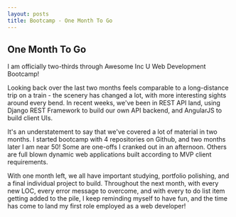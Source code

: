 ```yaml
---
layout: posts
title: Bootcamp - One Month To Go
---
```


<article>
<h1>One Month To Go</h1>

<p>I am officially two-thirds through Awesome Inc U Web Development Bootcamp!</p>

<p>Looking back over the last two months feels comparable to a long-distance trip
on a train - the scenery has changed a lot, with more interesting sights
around every bend. In recent weeks, we've been in REST API land, using Django 
REST Framework to build our own API backend, and AngularJS to build client UIs.</p>

<p>It's an understatement to say that we've covered a lot of material in two months.
I started bootcamp with 4 repositories on Github, and two months later I am near 50!
Some are one-offs I cranked out in an afternoon. Others are full
blown dynamic web applications built according to MVP client requirements.</p>

<p>With one month left, we all have important studying, portfolio polishing,
and a final individual project to build. Throughout the next month, with every new LOC, 
every error message to overcome, and with every to do list item getting added to the pile,
I keep reminding myself to have fun, and the time has come to land my first role
employed as a web developer!</p>

</article>